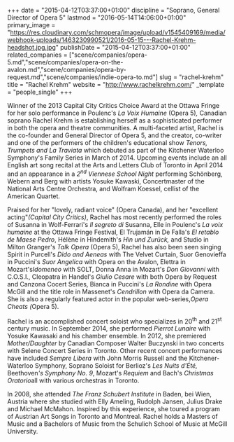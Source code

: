 +++
date = "2015-04-12T03:37:00+01:00"
discipline = "Soprano, General Director of Opera 5"
lastmod = "2016-05-14T14:06:00+01:00"
primary_image = "https://res.cloudinary.com/schmopera/image/upload/v1545409169/media/webhook-uploads/1463230990521/2016-05-15---Rachel-Krehm-headshot.jpg.jpg"
publishDate = "2015-04-12T03:37:00+01:00"
related_companies = ["scene/companies/opera-5.md","scene/companies/opera-on-the-avalon.md","scene/companies/opera-by-request.md","scene/companies/indie-opera-to.md"]
slug = "rachel-krehm"
title = "Rachel Krehm"
website = "http://www.rachelkrehm.com/"
_template = "people_single"
+++

<p>
	Winner of the 2013 Capital City Critics Choice Award at the Ottawa Fringe for her solo performance in Poulenc's <i>La Voix Humaine</i> (Opera 5)<i>, </i>Canadian soprano Rachel Krehm is establishing herself as a sophisticated performer in both the opera and theatre communities. A multi-faceted artist, Rachel is the co-founder and General Director of Opera 5, and the creator, co-writer and one of the performers of the children's educational show <i>Tenors, Trumpets and La Traviata</i> which debuted as part of the Kitchener Waterloo Symphony's Family Series in March of 2014. Upcoming events include an all English art song recital at the Arts and Letters Club of Toronto in April 2014 and an appearance in a <i>2<sup data-redactor-tag="sup">nd</sup> Viennese School Night </i>performing Schönberg, Webern and Berg with artists Yosuke Kawaski, Concertmaster of the National Arts Centre Orchestra, and Wolfram Koessel, cellist of the American Quartet.
</p>
<p>
	Praised for her "lovely, radiant voice" (Opera Canada), and her "excellent acting"<i>(Capital City Critics)</i>, Rachel has most recently performed the roles of Susanna in Wolf-Ferrari's <i>Il segreto di </i>Susanna, Elle in Poulenc's <i>La voix humaine </i>at the Ottawa Fringe Festival<i>, </i>El Trujamán in De Falla's <i>El retablo de Maese Pedro</i>, Hélène in Hindemith's <i>Hin und Zurück, </i>and Studio in Milton Granger's <i>Talk Opera</i> (Opera 5), Rachel has also been seen singing Spirit in<i> </i>Purcell's <i>Dido and Aeneas </i>with The Velvet Curtain, Suor Genovieffa in Puccini's <i>Suor Angelica </i>with Opera on the Avalon, Elettra in Mozart's<i>Idomeneo </i>with SOLT, Donna Anna in Mozart's <i>Don Giovanni </i>with C.O.S.I., Cleopatra in Handel's <i>Giulio Cesare </i>with both Opera by Request and Canzona Cocert Series, Bianca in Puccini's <i>La Rondine </i>with Opera McGill and the title role in Massenet's <i>Cendrillon </i>with Opera da Camera. She is also a regularly featured actor in the popular web-series,<i>Opera Cheats (</i>Opera 5).
</p>
<p>
	Rachel is an accomplished concert soloist who specializes in 20<sup>th</sup> and 21<sup>st</sup> century music. In September 2014, she performed <i>Pierrot Lunaire</i> with Yosuke Kawasaki and his chamber ensemble. In 2012, she premiered <i>Mother/Daughter </i>by Canadian Composer Walter Buczynski in two concerts with Selene Concert Series in Toronto. Other recent concert performances have included <i>Sempre Libera</i> with John Morris Russell and the Kitchener-Waterloo Symphony, Soprano Soloist for Berlioz's <i>Les Nuits d'Été, </i>Beethoven<i>'s Symphony No. 9</i>, Mozart's<i> Requiem</i> and Bach's <i>Christmas Oratorio</i>all with various orchestras in Toronto.
</p>
<p>
	In 2008, she attended <i>The Franz Schubert Institute </i>in Baden, bei Wien, Austria where she studied with Elly Ameling, Rudolph Jansen, Julius Drake and Michael McMahon. Inspired by this experience, she toured a program of Austrian Art Songs in Toronto and Montreal. Rachel holds a Masters of Music and a Bachelors of Music from the Schulich School of Music at McGill University.
</p>
